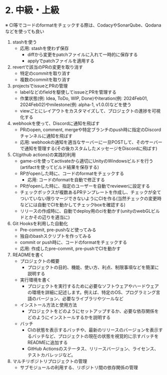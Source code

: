 # 2. 中級・上級

※ CI等でコードのformatをチェックする際は、CodacyやSonarQube、Qodanaなどを使っても良い  

1. stashを使う
    - 応用: stashを使わず保存
      - diffから変更をpatchファイルに入れて一時的に保存する
      - applyでpatchファイルを適用する
2. revertで該当のPRの変更を取り消す
    - 特定のcommitを取り消す
    - 複数のcommitを取り消す
3. projectsでissueとPRの管理
    - labelなどのfieldを駆使してissueとPRを管理する
    - 作業状態(例: Idea, ToDo, WIP, Done)やiteration(例: 2024Feb01, 2024Feb02)やmilestone(例: alpha-1, v1.0.0)などを使う
    - viewごとにレイアウトをカスタマイズして、プロジェクトの進捗を可視化する
4. webhookを使って、Discordに通知を飛ばす
    - PRのopen, comment, mergeや特定ブランチのpush時に指定のDiscordチャンネルに通知を飛ばす
    - 応用: webhookの通知を適当なサーバーに一旦POSTして、そのサーバーで通知を管理する(その後カスタムしたメッセージをDiscordに飛ばす)
5. CI(github actions)の実践的利用
    - game-ciを使ってactivateから適切にUnityのWindowsビルドを行う(artifactを使ってビルド結果を保存する)
    - RPがopenした時に、コードのformatをチェックする
      - 応用: コードのformatを自動で修正する
    - PRがopenした時に、指定のユーザーを自動でreviewerに設定する
    - チェックボックスが複数あるPRテンプレートを作成し、チェックが全てついていない限りマージできないようにCIを作る(当然チェックの変更時などには自動でCIを動かしてチェックboxを確認する)
    - リリースの作成時に、自動でdeploy用のciを動かす(unityのwebGLビルドとかその辺りを適当に)
6. Git Hooksを利用した自動化
    - Pre-commit, pre-pushなど使ってみる
    - 独自のbashスクリプトを作ってみる
    - commit or push時に、コードのformatをチェックする
    - 応用: 作成したpre-commit, pre-pushでCIを動かす
7. READMEを書く
    - プロジェクトの概要
      - プロジェクトの目的、機能、使い方、利点、制限事項などを簡潔に説明する
    - 実行環境を書く
      - プロジェクトを実行するために必要なソフトウェアやハードウェアの環境を詳細に記述します。例えば、特定のOS、プログラミング言語のバージョン、必要なライブラリやツールなど
    - インストール方法と使用方法
      - プロジェクトをどのようにセットアップするか、必要な依存関係をどのようにインストールするかを説明する
    - バッチ
      - CIの状態を表示するバッチや、最新のリリースのバージョンを表示するバッチなど、プロジェクトの現在の状態を視覚的に示すバッチをREADMEに追加する
      - GitHub Actionsのステータス、リリースバージョン、ライセンス、テストカバレッジなど。
8. マルチリポジトリプロジェクトの管理
    - サブモジュールの利用する、リポジトリ間の依存関係の管理
